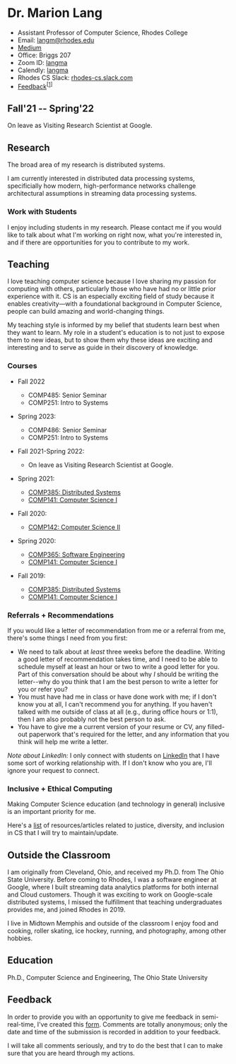 # Dr. Marion Lang

* Assistant Professor of Computer Science, Rhodes College
* Email: [langm@rhodes.edu](mailto:langm@rhodes.edu)
* [Medium](https://medium.com/@langma)
* Office: Briggs 207
* Zoom ID: [langma](https://rhodes.zoom.us/my/langma)
* Calendly: [langma](https://calendly.com/langma)
* Rhodes CS Slack: [rhodes-cs.slack.com](https://rhodes-cs.slack.com)
* [Feedback](https://forms.gle/74oBX4KXSBuonmvh8)<sup>\[[1](#feedback)\]</sup>

## Fall'21 -- Spring'22

On leave as Visiting Research Scientist at Google.

## Research

The broad area of my research is distributed systems.

I am currently interested in distributed data processing systems, specificially
how modern, high-performance networks challenge architectural assumptions in
streaming data processing systems.

### Work with Students

I enjoy including students in my research. Please contact me if you would like
to talk about what I'm working on right now, what you're interested in, and if
there are opportunities for you to contribute to my work.

## Teaching

I love teaching computer science because I love sharing my passion for computing
with others, particularly those who have had no or little prior experience with
it. CS is an especially exciting field of study because it enables
creativity—with a foundational background in Computer Science, people can build
amazing and world-changing things.

My teaching style is informed by my belief that students learn best when they
want to learn. My role in a student's education is to not just to expose them to
new ideas, but to show them why these ideas are exciting and interesting and to
serve as guide in their discovery of knowledge.

### Courses

* Fall 2022
  * COMP485: Senior Seminar
  * COMP251: Intro to Systems

* Spring 2023:
  * COMP486: Senior Seminar
  * COMP251: Intro to Systems

* Fall 2021-Spring 2022:
  * On leave as Visiting Research Scientist at Google.

* Spring 2021:
  * [COMP385: Distributed Systems](https://ml8.github.io/comp385)
  * [COMP141: Computer Science I](https://ml8.github.io/comp141)

* Fall 2020:
  * [COMP142: Computer Science II](https://ml8.github.io/comp142)

* Spring 2020:
  * [COMP365: Software Engineering](https://ml8.github.io/comp365)
  * [COMP141: Computer Science I](https://ml8.github.io/comp141)

* Fall 2019:
  * [COMP385: Distributed Systems](https://ml8.github.io/comp385)
  * [COMP141: Computer Science I](https://ml8.github.io/comp141)

### Referrals + Recommendations

If you would like a letter of recommendation from me or a referral from me,
there's some things I need from you first:

* We need to talk about at _least_ three weeks before the deadline. Writing a
  good letter of recommendation takes time, and I need to be able to schedule
  myself at least an hour or two to write a good letter for you. Part of this
  conversation should be about why _I_ should be writing the letter--why do you
  think that I am the best person to write a letter for you or refer you?
* You must have had me in class or have done work with me; if I don't know you
  at all, I can't recommend you for anything. If you haven't talked with me
  outside of class at all (e.g., during office hours or 1:1), then I am also
  probably not the best person to ask.
* You have to give me a current version of your resume or CV, any filled-out
  paperwork that's required for the letter, and any information that you think
  will help me write a letter.

_Note about LinkedIn:_ I only connect with students on
[LinkedIn](http://tinyr.us/me) that I have some sort of working relationship
with. If I don't know who you are, I'll ignore your request to connect.

### Inclusive + Ethical Computing

Making Computer Science education (and technology in general) inclusive is an
important priority for me.

Here's a [list](justcs.md) of resources/articles related to justice, diversity,
and inclusion in CS that I will try to maintain/update.

## Outside the Classroom

I am originally from Cleveland, Ohio, and received my Ph.D. from The Ohio State
University. Before coming to Rhodes, I was a software engineer at Google, where
I built streaming data analytics platforms for both internal and Cloud
customers. Though it was exciting to work on Google-scale distributed systems, I
missed the fulfillment that teaching undergraduates provides me, and joined
Rhodes in 2019.

I live in Midtown Memphis and outside of the classroom I enjoy food and
cooking, roller skating, ice hockey, running, and photography, among other
hobbies.

## Education

Ph.D., Computer Science and Engineering, The Ohio State University

## Feedback

In order to provide you with an opportunity to give me feedback in
semi-real-time, I've created this [form](https://forms.gle/74oBX4KXSBuonmvh8).
Comments are totally anonymous; only the date and time of the submission is
recorded in addition to your feedback.

I will take all comments seriously, and try to do the best that I can to make
sure that you are heard through my actions.
